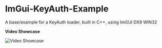 # ImGui-KeyAuth-Example
 A base/example for a KeyAuth loader, built in C++, using ImGUI DX9 WIN32

**Video Showcase**

![Video Showcase](https://www.youtube.com/watch?v=EM8e0UX62Uc)
